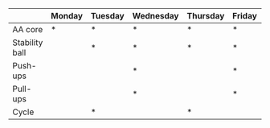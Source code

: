 | | Monday | Tuesday | Wednesday | Thursday | Friday | Saturday | Sunday |
| ---- | ---- | ---- | ---- | ---- | ---- | ---- | ---- | 
| AA core |  *  | * | * |  * |  * | | |
| Stability ball |  |  * |  * |  * |  * | | |
| Push-ups |  | |  * | | *  | | |
| Pull-ups | | | *  | | *  | | |
| Cycle | |  * | |  * | |  * |  * |
